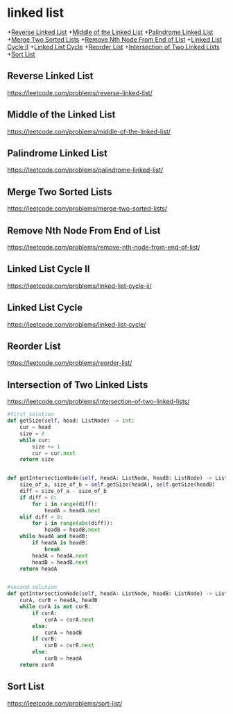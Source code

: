 # linked list
+[Reverse Linked List](#reverse-linked-list)
+[Middle of the Linked List](#middle-of-the-linked-list)
+[Palindrome Linked List](#palindrome-linked-list)
+[Merge Two Sorted Lists](#merge-two-sorted-lists)
+[Remove Nth Node From End of List](#remove-nth-node-from-end-of-list)
+[Linked List Cycle II](#linked-list-cycle-ii)
+[Linked List Cycle](#linked-list-cycle)
+[Reorder List](#reorder-list)
+[Intersection of Two Linked Lists](#intersection-of-two-linked-lists)
+[Sort List](#sort-list)
## Reverse Linked List
https://leetcode.com/problems/reverse-linked-list/

## Middle of the Linked List
https://leetcode.com/problems/middle-of-the-linked-list/

## Palindrome Linked List
https://leetcode.com/problems/palindrome-linked-list/

## Merge Two Sorted Lists
https://leetcode.com/problems/merge-two-sorted-lists/

## Remove Nth Node From End of List
https://leetcode.com/problems/remove-nth-node-from-end-of-list/

## Linked List Cycle II
https://leetcode.com/problems/linked-list-cycle-ii/

## Linked List Cycle
https://leetcode.com/problems/linked-list-cycle/

## Reorder List
https://leetcode.com/problems/reorder-list/

## Intersection of Two Linked Lists
https://leetcode.com/problems/intersection-of-two-linked-lists/

```python
#first solution
def getSize(self, head: ListNode) -> int:
    cur = head
    size = 0
    while cur:
        size += 1
        cur = cur.next
    return size


def getIntersectionNode(self, headA: ListNode, headB: ListNode) -> ListNode:
    size_of_a, size_of_b = self.getSize(headA), self.getSize(headB)
    diff = size_of_a - size_of_b
    if diff > 0:
        for i in range(diff):
            headA = headA.next
    elif diff < 0:
        for i in range(abs(diff)):
            headB = headB.next
    while headA and headB:
        if headA is headB:
            break
        headA = headA.next
        headB = headB.next
    return headA


#second solution
def getIntersectionNode(self, headA: ListNode, headB: ListNode) -> ListNode:
    curA, curB = headA, headB
    while curA is not curB:
        if curA:
            curA = curA.next
        else:
            curA = headB
        if curB:
            curB = curB.next
        else:
            curB = headA
    return curA

```

## Sort List
https://leetcode.com/problems/sort-list/












